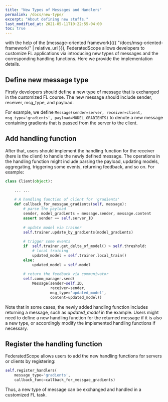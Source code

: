 ```yaml
---
title: "New Types of Messages and Handlers"
permalink: /docs/new-type/
excerpt: "About defining new stuffs."
last_modified_at: 2021-05-11T10:22:55-04:00
toc: true
---
```


with the help of the [message-oriented framework]({{ "/docs/msg-oriented-framework/" | relative_url }}), FederatedScope allows developers to customize FL applications via introducing new types of  messages and the corresponding handling functions. Here we provide the implementation details.

## Define new message type

Firstly developers should define a new type of message that is exchanged in the customized FL course. The new message should include sender, receiver, msg_type, and payload. 

For example, we define `Message(sender=server, receiver=client, msg_type='gradients', payload=MODEL_GRADIENTS)` to denote a new message containing gradients that is passed from the server to the client.

## Add handling function

After that, users should implement the handling function for the receiver (here is the client) to handle the newly defined message. The operations in the handling function might include parsing the payload, updating models, aggregating, triggering some events, returning feedback,  and so on. For example:

```python
class Client(object):

    ... ...
    
    # A handling function of client for 'gradients'
    def callback_for_messgae_gradients(self, message):
        # parse the payload
        sender, model_gradients = message.sender, message.content
        assert sender == self.server_ID
    
        # update model via trainer
        self.trainer.update_by_gradients(model_gradients)
    
        # trigger some events
        if	self.trainer.get_delta_of_model() > self.threshold:
            # local training
            updated_model = self.trainer.local_train()
        else:
            updated_model = self.model
    
        # return the feedback via communivator
        self.comm_manager.send(
            Message(sender=self.ID, 
                    receiver=sender, 
                    msg_type='updated_model', 
                    content=updated_model))
```

Note that in some cases, the newly added handling function includes returning a message, such as _updated_model_ in the example. Users might need to define a new handling function for the returned message if it is also a new type, or accordingly modify the implemented handling functions if necessary.

## Register the handling function

FederatedScope allows users to add the new handling functions for servers or clients by registering:

```python
self.register_handlers(
    message_type='gradients', 
    callback_func=callback_for_messgae_gradients)
```

Thus, a new type of message can be exchanged and handled in a customized FL task. 